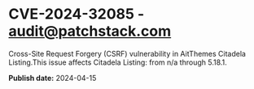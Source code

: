 # CVE-2024-32085 - audit@patchstack.com

Cross-Site Request Forgery (CSRF) vulnerability in AitThemes Citadela Listing.This issue affects Citadela Listing: from n/a through 5.18.1.



**Publish date:** 2024-04-15
